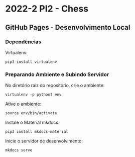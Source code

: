 # 2022-2 PI2 - Chess

## GitHub Pages - Desenvolvimento Local

### Dependências

Virtualenv:
```console
pip3 install virtualenv
```

### Preparando Ambiente e Subindo Servidor

No diretório raiz do repositório, crie o ambiente:
```console
virtualenv -p python3 env
```

Ative o ambiente:

```console
source env/bin/activate
```

Instale o Material mkdocs:
```console
pip3 install mkdocs-material
```

Inicie o servidor de desenvolvimento:
```console
mkdocs serve
```
